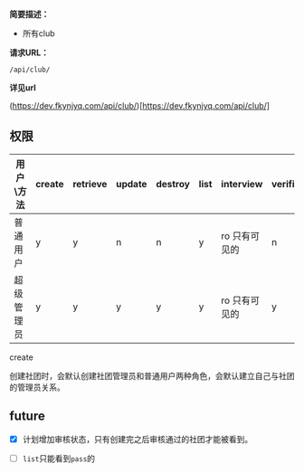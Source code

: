 
    
**简要描述：** 

- 所有club 

**请求URL：** 

`/api/club/`

  
**详见url**

(https://dev.fkynjyq.com/api/club/)[https://dev.fkynjyq.com/api/club/]

## 权限

| 用户\方法  | create | retrieve | update | destroy | list | interview      | verification |
| ---------- | ------ | -------- | ------ | ------- | ---- | -------------- | ------------ |
| 普通用户   | y      | y        | n      | n       | y    | ro  只有可见的 | n            |
| 超级管理员 | y      | y        | y      | y       | y    | ro  只有可见的 | y            |  |

<!-- | 管理员     |        | y        | y      | n       | y    | ro  只有可见的 | n            | -->

create

创建社团时，会默认创建社团管理员和普通用户两种角色，会默认建立自己与社团的管理员关系。

<!-- update

没有在权限这一环节限制的原因是，调用一次接口会查询四次，好慢。
任意用户可以向任意uri post，但只有有权限用户才会修改成功 -->

## future

- [x] 计划增加审核状态，只有创建完之后审核通过的社团才能被看到。
- [ ] `list`只能看到`pass`的
 

